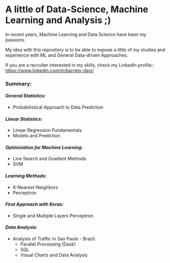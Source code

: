 # A little of Data-Science, Machine Learning and Analysis ;)

In recent years, Machine Learning and Data Science have been my passions.

My idea with this repository is to be able to expose a little of my studies and experience with ML and General Data-driven Approaches.

If you are a recruiter interested in my skills, check my LinkedIn profile:: https://www.linkedin.com/in/barreto-davi/

### Summary: 

#### *General Statistics:*
  - Probabilistical Approach to Data Prediction

#### *Linear Statistics:*
  - Linear Regression Fundamentals
  - Models and Prediction

#### *Optimization for Machine Learning:*
  - Line Search and Gradient Methods
  - SVM

#### *Learning Methods:*
  - K-Nearest-Neighbors
  - Perceptron

#### *First Approach with Keras:*
  - Single and Multiple Layers Perceptron.

#### *Data Analysis:*
  - Analysis of Traffic in Sao Paulo - Brazil.
    - Parallel Processing (Dask)
    - SQL
    - Visual Charts and Data Analysis
